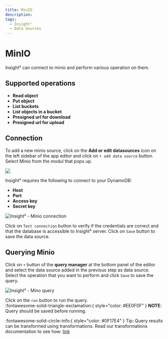 ```yaml
---
title: MinIO
description: 
tags:
  - Insight²
  - Data Sources
---
```


# MinIO

Insight² can connect to minio and perform various operation on them.

## Supported operations

- **Read object**
- **Put object**
- **List buckets**
- **List objects in a bucket**
- **Presigned url for download**
- **Presigned url for upload**

## Connection

To add a new minio source, click on the **Add or edit datasources** icon on the left sidebar of the app editor and click on `+ add data source` button. Select Minio from the modul that pops up.

![](/_images/insight2/datasource-reference/datasource_minio.png)

Insight² requires the following to connect to your DynamoDB:

- **Host**
- **Port**
- **Access key**
- **Secret key**



![Insight² - Minio connection](/_images/insight2/datasource-reference/minio-connect.png)



Click on `Test connection` button to verify if the credentials are correct and that the database is accessible to Insight² server. Click on `Save` button to save the data source.

## Querying Minio

Click on `+` button of the **query manager** at the bottom panel of the editor and select the data source added in the previous step as data source. Select the operation that you want to perform and click `Save` to save the query.

![Insight² - Mino query](/_images/insight2/datasource-reference/minio-query.png)

Click on the `run` button to run the query.<br>
:fontawesome-solid-triangle-exclamation:{ style="color: #EE0F0F" } **NOTE**: Query should be saved before running.

:fontawesome-solid-circle-info:{ style="color: #0F17E4" } Tip:
Query results can be transformed using transformations. Read our transformations documentation to see how: [link](/insight2/tutorial/transformations/)

